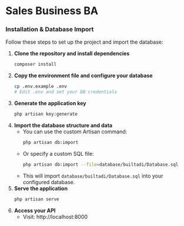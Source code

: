 # Sales Business BA
### Installation & Database Import

Follow these steps to set up the project and import the database:

1. **Clone the repository and install dependencies**
   ```sh
   composer install
   ```
2. **Copy the environment file and configure your database**
   ```sh
   cp .env.example .env
   # Edit .env and set your DB credentials
   ```
3. **Generate the application key**
   ```sh
   php artisan key:generate
   ```
4. **Import the database structure and data**
   - You can use the custom Artisan command:
     ```sh
     php artisan db:import
     ```
   - Or specify a custom SQL file:
     ```sh
     php artisan db:import --file=database/builtadi/Database.sql
     ```
   - This will import `database/builtadi/Database.sql` into your configured database.
5. **Serve the application**
   ```sh
   php artisan serve
   ```
6. **Access your API**
   - Visit: http://localhost:8000

